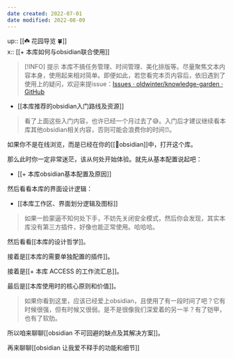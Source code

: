 ```yaml
---
date created: 2022-07-01
date modified: 2022-08-09
---
```


up:: [[☘️ 花园导览 🍀]]  
x:: [[+ 本库如何与obsidian联合使用]]

> [!INFO] 提示
> 本库不搞任务管理、时间管理、美化排版等。尽量聚焦文本内容本身，使用起来相对简单。即便如此，若您看完本页内容后，依旧遇到了使用上的疑问，欢迎来提issue：[Issues · oldwinter/knowledge-garden · GitHub](https://github.com/oldwinter/knowledge-garden/issues)

- [[本库推荐的obsidian入门路线及资源]]

>看了上面这些入门内容，也许已经一个月过去了😅。入门后才建议继续看本库其他obsidian相关内容，否则可能会浪费你的时间⏰。

如果你不是在线浏览，而是已经在你的[[🤖obsidian]]中，打开这个库。

那么此时你一定非常迷茫，该从何处开始体验。就先从基本配置说起吧：

- [[+ 本库obsidian基本配置及原因]]

然后看看本库的界面设计逻辑：

- [[本库工作区、界面划分逻辑及图标]]

>如果一脸蒙逼不知何处下手，不妨先关闭安全模式，然后你会发现，其实本库没有第三方插件，好像也能正常使用。哈哈哈。

然后看看[[本库的设计哲学]]。

接着是[[本库的需要单独配置的插件]]。

接着是[[+ 本库 ACCESS 的工作流汇总]]。

最后是[[本库使用时的核心原则和价值]]。

>如果你看到这里，应该已经爱上obsidian，且使用了有一段时间了吧？它有时候很强，但有时候又很弱。是不是很像我们深爱着的另一半？有了铠甲，也有了软肋。

所以咱来聊聊[[obsidian 不可回避的缺点及其解决方案]]。

再来聊聊[[obsidian 让我爱不释手的功能和细节]]
